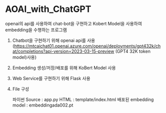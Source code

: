 # AOAI_with_ChatGPT
openai의 api를 사용하여 chat-bot을 구현하고 Kobert Model을 사용하여 embedding을 수행하는 프로그램

1. Chatbot을 구현하기 위해 openai api를 사용
   (https://mtcaichat01.openai.azure.com/openai/deployments/gpt432k/chat/completions?api-version=2023-03-15-preview (GPT4 32K token model)사용)

2. Embedding 생성/저장/배포를 위해 KoBert Model 사용

3. Web Service를 구현하기 위해 Flask 사용

4. File 구성

   파이썬 Source : app.py
   HTML : template/index.html
   배포된 embedding model : embeddingada002.pt
